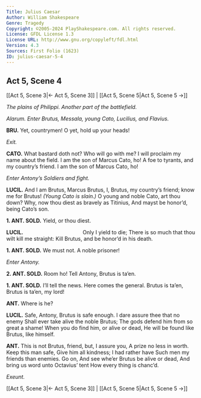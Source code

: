 ```yaml
---
Title: Julius Caesar
Author: William Shakespeare
Genre: Tragedy
Copyright: ©2005-2024 PlayShakespeare.com. All rights reserved.
License: GFDL License 1.3
License URL: http://www.gnu.org/copyleft/fdl.html
Version: 4.3
Sources: First Folio (1623)
ID: julius-caesar-5-4
---
```


## Act 5, Scene 4
[[Act 5, Scene 3|← Act 5, Scene 3]] | [[Act 5, Scene 5|Act 5, Scene 5 →]]

*The plains of Philippi. Another part of the battlefield.*

*Alarum. Enter Brutus, Messala, young Cato, Lucilius, and Flavius.*

**BRU.**
Yet, countrymen! O yet, hold up your heads!

*Exit.*

**CATO.**
What bastard doth not? Who will go with me?
I will proclaim my name about the field.
I am the son of Marcus Cato, ho!
A foe to tyrants, and my country’s friend.
I am the son of Marcus Cato, ho!

*Enter Antony’s Soldiers and fight.*

**LUCIL.**
And I am Brutus, Marcus Brutus, I,
Brutus, my country’s friend; know me for Brutus!
*(Young Cato is slain.)*
O young and noble Cato, art thou down?
Why, now thou diest as bravely as Titinius,
And mayst be honor’d, being Cato’s son.

**1. ANT. SOLD.**
Yield, or thou diest.

**LUCIL.**
           Only I yield to die;
There is so much that thou wilt kill me straight:
Kill Brutus, and be honor’d in his death.

**1. ANT. SOLD.**
We must not. A noble prisoner!

*Enter Antony.*

**2. ANT. SOLD.**
Room ho! Tell Antony, Brutus is ta’en.

**1. ANT. SOLD.**
I’ll tell the news. Here comes the general.
Brutus is ta’en, Brutus is ta’en, my lord!

**ANT.**
Where is he?

**LUCIL.**
Safe, Antony, Brutus is safe enough.
I dare assure thee that no enemy
Shall ever take alive the noble Brutus;
The gods defend him from so great a shame!
When you do find him, or alive or dead,
He will be found like Brutus, like himself.

**ANT.**
This is not Brutus, friend, but, I assure you,
A prize no less in worth. Keep this man safe,
Give him all kindness; I had rather have
Such men my friends than enemies. Go on,
And see whe’er Brutus be alive or dead,
And bring us word unto Octavius’ tent
How every thing is chanc’d.

*Exeunt.*

[[Act 5, Scene 3|← Act 5, Scene 3]] | [[Act 5, Scene 5|Act 5, Scene 5 →]]